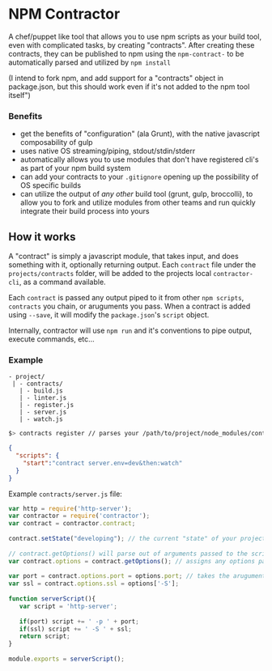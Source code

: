 # NPM Contractor

A chef/puppet like tool that allows you to use npm scripts as your build tool, even with complicated tasks, by creating "contracts". After creating these contracts, they can be published to npm using the `npm-contract-` to be automatically parsed and utilized by `npm install`

(I intend to fork npm, and add support for a "contracts" object in package.json, but this should work even if it's not added to the npm tool itself")

### Benefits

- get the benefits of "configuration" (ala Grunt), with the native javascript composability of gulp
- uses native OS streaming/piping, stdout/stdin/stderr
- automatically allows you to use modules that don't have registered cli's as part of your npm build system
- can add your contracts to your `.gitignore` opening up the possibility of OS specific builds
- can utilize the output of *any other* build tool (grunt, gulp, broccolli), to allow you to fork and utilize modules from other teams and run quickly integrate their build process into yours

## How it works

A "contract" is simply a javascript module, that takes input, and does something with it, optionally returning output. Each `contract` file under the `projects/contracts` folder, will be added to the projects local `contractor-cli`, as a command available. 

Each `contract` is passed any output piped to it from other `npm scripts`, `contracts` you chain, or aruguments you pass. When a contract is added using `--save`, it will modify the `package.json`'s `script` object.

Internally, contractor will use `npm run` and it's conventions to pipe output, execute commands, etc...

### Example

```
- project/
 | - contracts/
   | - build.js
   | - linter.js
   | - register.js
   | - server.js
   | - watch.js
```


```bash
$> contracts register // parses your /path/to/project/node_modules/contrator/contracts, and adds files as cli executable command options to the contract binary
```

```json
{
  "scripts": {
    "start":"contract server.env=dev&then:watch" 
  }
}
```

Example `contracts/server.js` file:

```js
var http = require('http-server');
var contractor = require('contractor');
var contract = contractor.contract;
 
contract.setState("developing"); // the current "state" of your project, more to come on this later
 
// contract.getOptions() will parse out of arguments passed to the script
var contract.options = contract.getOptions(); // assigns any options passed in cli to contract.options and made available to the contractor
 
var port = contract.options.port = options.port; // takes the aruguments, parses out the port=###
var ssl = contract.options.ssl = options['-S'];
 
function serverScript(){
   var script = 'http-server';
   
   if(port) script += ' -p ' + port;
   if(ssl) script += ' -S ' + ssl;
   return script;
}
 
module.exports = serverScript();
```
